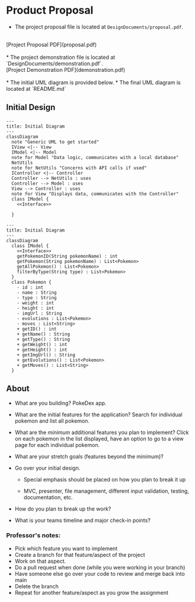 # Product Proposal
* The project proposal file is located at `DesignDocuments/proposal.pdf`.
<br>
[Project Proposal PDF](proposal.pdf)
<br><br>
* The project demonstration file is located at `DesignDocuments/demonstration.pdf`.
<br>
[Project Demonstration PDF](demonstration.pdf)
<br><br>
* The initial UML diagram is provided below.
* The final UML diagram is located at `README.md`

## Initial Design

```mermaid
---
title: Initial Diagram
---
classDiagram
  note "Generic UML to get started"
  IView <|-- View
  IModel <|-- Model
  note for Model "Data logic, communicates with a local database"
  NetUtils
  note for NetUtils "Concerns with API calls if used"
  IController <|-- Controller
  Controller --> NetUtils : uses
  Controller --> Model : uses
  View --> Controller : uses
  note for View "Displays data, communicates with the Controller"
  class IModel {
    <<Interface>>

  }
```

```mermaid
---
title: Initial Diagram
---
classDiagram
  class IModel {
    <<Interface>>
    getPokemonID(String pokemonName) : int
    getPokemon(String pokemonName) : List<Pokemon>
    getAllPokemon() : List<Pokemon>
    filterByType(String type) : List<Pokemon>
  }
  class Pokemon {
    - id : int
    - name : String
    - type : String
    - weight : int
    - height : int
    - imgUrl : String
    - evolutions : List<Pokemon>
    - moves : List<String>
    + getID() : int
    + getName() : String
    + getType() : String
    + getWeight() : int
    + getHeight() : int
    + getImgUrl() : String
    + getEvolutions() : List<Pokemon>
    + getMoves() : List<String>
  }
```
## About
* What are you building?
PokeDex app.

* What are the initial features for the application?
Search for individual pokemon and list all pokemon.

* What are the *minimum* additional features you plan to implement?
Click on each pokemon in the list displayed, have an option to go to a view page for each individual pokemon.

* What are your stretch goals (features beyond the minimum)?
* Go over your initial design.

  * Special emphasis should be placed on how you plan to break it up

  * MVC, presenter, file management, different input validation, testing, documentation, etc.

* How do you plan to break up the work?

* What is your teams timeline and major check-in points?


### Professor's notes:
* Pick which feature you want to implement
* Create a branch for that feature/aspect of the project
* Work on that aspect.
* Do a pull request when done (while you were working in your branch)
* Have someone else go over your code to review and merge back into main
* Delete the branch
* Repeat for another feature/aspect as you grow the assignment
